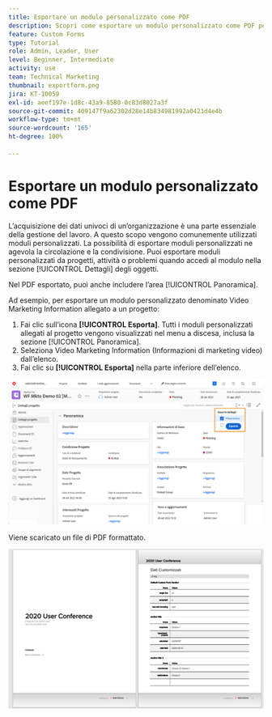 ```yaml
---
title: Esportare un modulo personalizzato come PDF
description: Scopri come esportare un modulo personalizzato come PDF per condividere facilmente le informazioni con altri utenti.
feature: Custom Forms
type: Tutorial
role: Admin, Leader, User
level: Beginner, Intermediate
activity: use
team: Technical Marketing
thumbnail: exportform.png
jira: KT-10059
exl-id: aeef197e-1d8c-43a9-8580-0c83d8027a3f
source-git-commit: 409147f9a62302d28e14b834981992a0421d4e4b
workflow-type: tm+mt
source-wordcount: '165'
ht-degree: 100%

---
```


# Esportare un modulo personalizzato come PDF

L’acquisizione dei dati univoci di un’organizzazione è una parte essenziale della gestione del lavoro. A questo scopo vengono comunemente utilizzati moduli personalizzati. La possibilità di esportare moduli personalizzati ne agevola la circolazione e la condivisione. Puoi esportare moduli personalizzati da progetti, attività o problemi quando accedi al modulo nella sezione [!UICONTROL Dettagli] degli oggetti.

Nel PDF esportato, puoi anche includere l’area [!UICONTROL Panoramica].

Ad esempio, per esportare un modulo personalizzato denominato Video Marketing Information allegato a un progetto:

1. Fai clic sull’icona **[!UICONTROL Esporta]**. Tutti i moduli personalizzati allegati al progetto vengono visualizzati nel menu a discesa, inclusa la sezione [!UICONTROL Panoramica].
1. Seleziona Video Marketing Information (Informazioni di marketing video) dall’elenco.
1. Fai clic su **[!UICONTROL Esporta]** nella parte inferiore dell’elenco.

![Opzioni di esportazione modulo personalizzato](assets/custom-forms-export-1.png)

Viene scaricato un file di PDF formattato.

![Esempio di modulo personalizzato esportato](assets/custom-forms-export-2.png)
